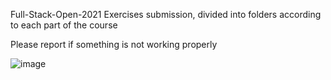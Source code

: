 Full-Stack-Open-2021 Exercises submission, divided into folders according to each part of the course

Please report if something is not working properly

![image](https://user-images.githubusercontent.com/72300662/123768611-641ee980-d8c0-11eb-9f12-deca5f613c90.png)
